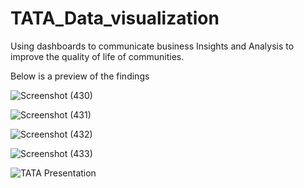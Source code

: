 # TATA_Data_visualization
Using dashboards to communicate business Insights and Analysis to improve the quality of life of communities.

Below is a preview of the findings 

![Screenshot (430)](https://github.com/Shirley22225/TATA_Data_visualization/assets/3306225/48da76fb-d62a-4cee-939f-a83ca4d07b32)

![Screenshot (431)](https://github.com/Shirley22225/TATA_Data_visualization/assets/3306225/f46649a7-e5b4-45d6-b6bb-c99333630998)

![Screenshot (432)](https://github.com/Shirley22225/TATA_Data_visualization/assets/3306225/d9b8aa35-9aea-4e15-86ee-85616d6152d3)

![Screenshot (433)](https://github.com/Shirley22225/TATA_Data_visualization/assets/3306225/40aad657-a698-4f3d-a2a3-0ee88b507af6)

![TATA Presentation](https://github.com/Shirley22225/TATA_Data_visualization/assets/3306225/750fcabb-3166-4552-8ec2-19b7a6fa6875)
